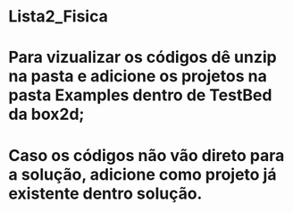 # Lista2_Fisica
# Para vizualizar os códigos dê unzip na pasta e adicione os projetos na pasta Examples dentro de TestBed da box2d;
# Caso os códigos não vão direto para a solução, adicione como projeto já existente dentro solução.
